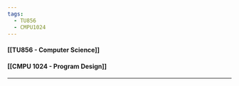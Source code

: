 ```yaml
---
tags:
  - TU856
  - CMPU1024
---
```

#### [[TU856 - Computer Science]]
#### [[CMPU 1024 - Program Design]]

---

